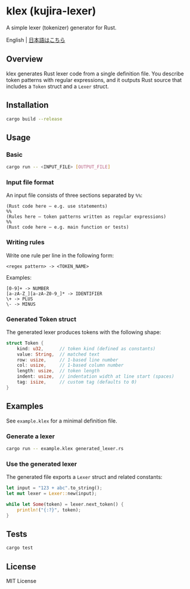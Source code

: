 # klex (kujira-lexer)

A simple lexer (tokenizer) generator for Rust.

English | [日本語はこちら](README-ja.md)

## Overview

klex generates Rust lexer code from a single definition file. You describe token patterns with regular expressions, and it outputs Rust source that includes a `Token` struct and a `Lexer` struct.

## Installation

```bash
cargo build --release
```

## Usage

### Basic

```bash
cargo run -- <INPUT_FILE> [OUTPUT_FILE]
```

### Input file format

An input file consists of three sections separated by `%%`:

```
(Rust code here – e.g. use statements)
%%
(Rules here – token patterns written as regular expressions)
%%
(Rust code here – e.g. main function or tests)
```

### Writing rules

Write one rule per line in the following form:

```
<regex pattern> -> <TOKEN_NAME>
```

Examples:
```
[0-9]+ -> NUMBER
[a-zA-Z_][a-zA-Z0-9_]* -> IDENTIFIER
\+ -> PLUS
\- -> MINUS
```

### Generated Token struct

The generated lexer produces tokens with the following shape:

```rust
struct Token {
    kind: u32,      // token kind (defined as constants)
    value: String,  // matched text
    row: usize,     // 1-based line number
    col: usize,     // 1-based column number
    length: usize,  // token length
    indent: usize,  // indentation width at line start (spaces)
    tag: isize,     // custom tag (defaults to 0)
}
```

## Examples

See `example.klex` for a minimal definition file.

### Generate a lexer

```bash
cargo run -- example.klex generated_lexer.rs
```

### Use the generated lexer

The generated file exports a `Lexer` struct and related constants:

```rust
let input = "123 + abc".to_string();
let mut lexer = Lexer::new(input);

while let Some(token) = lexer.next_token() {
    println!("{:?}", token);
}
```

## Tests

```bash
cargo test
```

## License

MIT License

